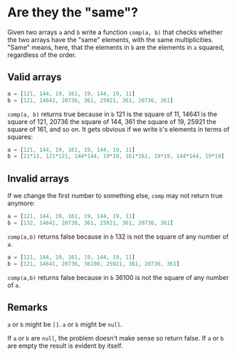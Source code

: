 # Are they the "same"?

Given two arrays <code>a</code> and <code>b</code> write a function <code>comp(a, b)</code> that checks whether the two arrays have the "same" elements, with the same multiplicities. "Same" means, here, that the elements in <code>b</code> are the elements in <code>a</code> squared, regardless of the order.

## Valid arrays

```javascript
a = [121, 144, 19, 161, 19, 144, 19, 11]
b = [121, 14641, 20736, 361, 25921, 361, 20736, 361]
```

<code>comp(a, b)</code> returns true because in <code>b</code> 121 is the square of 11, 14641 is the square of 121, 20736 the square of 144, 361 the square of 19, 25921 the square of 161, and so on. It gets obvious if we write <code>b</code>'s elements in terms of squares:

```javascript
a = [121, 144, 19, 161, 19, 144, 19, 11]
b = [11*11, 121*121, 144*144, 19*19, 161*161, 19*19, 144*144, 19*19]
```

## Invalid arrays

If we change the first number to something else, <code>comp</code> may not return true anymore:

```javascript
a = [121, 144, 19, 161, 19, 144, 19, 11] 
b = [132, 14641, 20736, 361, 25921, 361, 20736, 361]
```

<code>comp(a,b)</code> returns false because in <code>b</code> 132 is not the square of any number of <code>a</code>.

```javascript
a = [121, 144, 19, 161, 19, 144, 19, 11]  
b = [121, 14641, 20736, 36100, 25921, 361, 20736, 361]
```

<code>comp(a,b)</code> returns false because in <code>b</code> 36100 is not the square of any number of <code>a</code>.

## Remarks

<code>a</code> or <code>b</code> might be <code>[]</code>. <code>a</code> or <code>b</code> might be <code>null</code>.

If <code>a</code> or <code>b</code> are <code>null</code>, the problem doesn't make sense so return false.
If <code>a</code> or <code>b</code> are empty the result is evident by itself.
